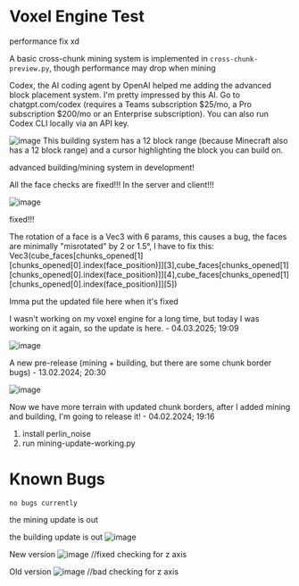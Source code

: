 # Voxel Engine Test

performance fix xd

A basic cross-chunk mining system is implemented in `cross-chunk-preview.py`, though performance may drop when mining

Codex, the AI coding agent by OpenAI helped me adding the advanced block placement system. I'm pretty impressed by this AI. Go to chatgpt.com/codex (requires a Teams subscription $25/mo, a Pro subscription $200/mo or an Enterprise subscription). You can also run Codex CLI locally via an API key.


![image](https://github.com/user-attachments/assets/db7e8cd7-e8c4-4677-9d40-0381433d305b)
This building system has a 12 block range (because Minecraft also has a 12 block range) and a cursor highlighting the block you can build on.


advanced building/mining system in development!

All the face checks are fixed!!! In the server and client!!!

![image](https://github.com/user-attachments/assets/fdd8eff8-1cee-4076-a285-2fa10bc93b98)

fixed!!!

The rotation of a face is a Vec3 with 6 params, this causes a bug, the faces are minimally "misrotated" by 2 or 1.5°, I have to fix this: Vec3(cube_faces[chunks_opened[1][chunks_opened[0].index(face_position)]][3],cube_faces[chunks_opened[1][chunks_opened[0].index(face_position)]][4],cube_faces[chunks_opened[1][chunks_opened[0].index(face_position)]][5])

Imma put the updated file here when it's fixed

I wasn't working on my voxel engine for a long time, but today I was working on it again, so the update is here. - 04.03.2025; 19:09

![image](https://github.com/user-attachments/assets/9dcb5a2e-24a8-429a-b729-710fb52b7cd7)


A new pre-release (mining + building, but there are some chunk border bugs) - 13.02.2024; 20:30

![image](https://github.com/Raphi-2Code/Voxel-Engine-Ursina/assets/70066593/0deef8c0-bb4f-4e7e-8ca2-6bf6a40c05cb)


Now we have more terrain with updated chunk borders, after I added mining and building, I'm going to release it! - 04.02.2024; 19:16

1) install perlin_noise
2) run mining-update-working.py

# Known Bugs
```no bugs currently```

the mining update is out


the building update is out
![image](https://github.com/Raphi-2Code/chunk-checking-like-windsurftweeds-did/assets/70066593/d9dce256-788c-42cc-8306-0e4980eb006f)


New version
![image](https://github.com/Raphi-2Code/chunk-checking-like-windsurftweeds-did/assets/70066593/69f4444e-3b51-4c72-b48a-c129bc188d11)
//fixed checking for z axis



Old version
![image](https://github.com/Raphi-2Code/chunk-checking-like-windsurftweeds-did/assets/70066593/867c8bb0-b746-4d46-9322-033ea640cb9e)
//bad checking for z axis

